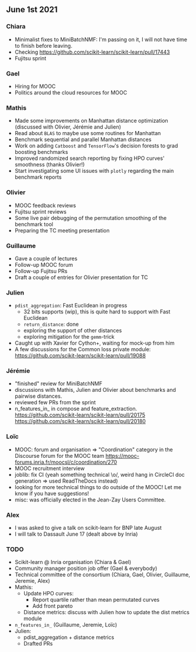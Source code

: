 ## June 1st 2021

### Chiara
- Minimalist fixes to MiniBatchNMF: I'm passing on it, I will not have time to finish before leaving.
- Checking https://github.com/scikit-learn/scikit-learn/pull/17443
- Fujitsu sprint

### Gael

- Hiring for MOOC
- Politics around the cloud resources for MOOC

### Mathis
- Made some improvements on Manhattan distance optimization (discussed with Olivier, Jérémie and Julien)
- Read about `BLAS` to maybe use some routines for Manhattan
- Benchmark sequential and parallel Manhattan distances
- Work on adding `Catboost` and `TensorFlow`'s decision forests to grad boosting benchmarks
- Improved randomized search reporting by fixing HPO curves' smoothness (thanks Olivier!)
- Start investigating some UI issues with `plotly` regarding the main benchmark reports

### Olivier
- MOOC feedback reviews
- Fujitsu sprint reviews
- Some live pair debugging of the permutation smoothing of the benchmark tool
- Preparing the TC meeting presentation

### Guillaume
- Gave a couple of lectures
- Follow-up MOOC forum
- Follow-up Fujitsu PRs
- Draft a couple of entries for Olivier presentation for TC

### Julien
 - `pdist_aggregation`: Fast Euclidean in progress
     - 32 bits supports (wip), this is quite hard to support with Fast Euclidean
     - `return_distance`: done
     - exploring the support of other distances
     - exploring mitigation for the `gemm`-trick
 - Caught up with Xavier for Cython+, waiting for mock-up from him
 - A few discussions for the Common loss private module: https://github.com/scikit-learn/scikit-learn/pull/19088

### Jérémie
- "finished" review for MiniBatchNMF
- discussions with Mathis, Julien and Olivier about benchmarks and pairwise distances.
- reviewed few PRs from the sprint
- n_features_in_ in compose and feature_extraction.
  https://github.com/scikit-learn/scikit-learn/pull/20175
  https://github.com/scikit-learn/scikit-learn/pull/20180

### Loïc
- MOOC: forum and organisation => "Coordination" category in the Discourse forum for the MOOC team https://mooc-forums.inria.fr/moocsl/c/coordination/270
- MOOC recruitment interview
- joblib: fix CI (yeah something technical \o/, weird hang in CircleCI doc generation => used ReadTheDocs instead)
- looking for more technical things to do outside of the MOOC! Let me know if you have suggestions!
- misc: was officially elected in the Jean-Zay Users Committee.

### Alex
- I was asked to give a talk on scikit-learn for BNP late August
- I will talk to Dassault June 17 (dealt above by Inria)

### TODO

- Scikit-learn @ Inria organisation (Chiara & Gael)
- Community manager position job offer (Gael & everybody)
- Technical committee of the consortium (Chiara, Gael, Olivier, Guillaume, Jeremie, Alex)
- Mathis:
    - Update HPO curves:
        - Report quartile rather than mean permutated curves
        - Add front pareto
    - Distance metrics: discuss with Julien how to update the dist metrics module
- `n_features_in_` (Guillaume, Jeremie, Loïc)
- Julien:
    - pdist_aggregation + distance metrics
    - Drafted PRs
